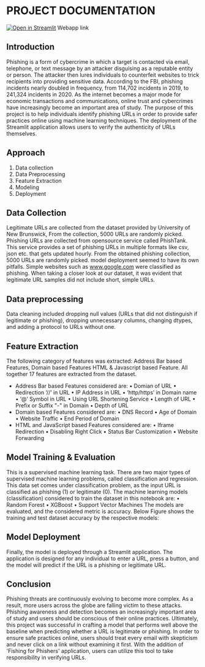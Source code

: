 # PROJECT DOCUMENTATION
[![Open in Streamlit](https://static.streamlit.io/badges/streamlit_badge_black_white.svg)](https://share.streamlit.io/seyirex/phishing-website-detector/main/app.py) Webapp link
## Introduction
Phishing is a form of cybercrime in which a target is contacted via email, telephone, or text message by an attacker disguising as a reputable entity or person. The attacker then lures individuals to counterfeit websites to trick recipients into providing sensitive data. According to the FBI, phishing incidents nearly doubled in frequency, from 114,702 incidents in 2019, to 241,324 incidents in 2020.
As the internet becomes a major mode for economic transactions and communications, online trust and cybercrimes have increasingly become an important area of study. The purpose of this project is to help individuals identify phishing URLs in order to provide safer practices online using machine learning techniques. The deployment of the Streamlit application allows users to verify the authenticity of URLs themselves.

## Approach 
1. Data collection          
2. Data Preprocessing           
3. Feature Extraction         
4. Modeling
5. Deployment

## Data Collection 
Legitimate URLs are collected from the dataset provided by University of New Brunswick, From the collection, 5000 URLs are randomly picked. Phishing URLs are collected from opensource service called PhishTank. This service provides a set of phishing URLs in multiple formats like csv, json etc. that gets updated hourly. From the obtained phishing collection, 5000 URLs are randomly picked. model deployment seemed to have its own pitfalls. Simple websites such as www.google.com were classified as phishing. When taking a closer look at our dataset, it was evident that legitimate URL samples did not include short, simple URLs.

## Data preprocessing 
Data cleaning included dropping null values (URLs that did not distinguish if legitimate or phishing), dropping unnecessary columns, changing dtypes, and adding a protocol to URLs without one. 

## Feature Extraction 
The following category of features was extracted: Address Bar based Features, Domain based Features
HTML & Javascript based Feature. All together 17 features are extracted from the dataset.
- Address Bar based Features considered are:
•	Domian of URL	•	Redirection ‘//’ in URL
•	IP Address in URL	•	‘http/https’ in Domain name
•	‘@’ Symbol in URL	•	Using URL Shortening Service
•	Length of URL	•	Prefix or Suffix "-" in Domain
•	Depth of URL	
- Domain based Features considered are:
•	DNS Record	•	Age of Domain
•	Website Traffic	•	End Period of Domain
- HTML and JavaScript based Features considered are:
•	Iframe Redirection	•	Disabling Right Click
•	Status Bar Customization	•	Website Forwarding

## Model Training & Evaluation 
This is a supervised machine learning task. There are two major types of supervised machine learning problems, called classification and regression. This data set comes under classification problem, as the input URL is classified as phishing (1) or legitimate (0). The machine learning models (classification) considered to train the dataset in this notebook are:
•	Random Forest
•	XGBoost
•	Support Vector Machines
The models are evaluated, and the considered metric is accuracy. Below Figure shows the training and test dataset accuracy by the respective models:
 
## Model Deployment 
Finally, the model is deployed through a Streamlit application. The application is designed for any individual to enter a URL, press a button, and the model will predict if the URL is a phishing or legitimate URL.

## Conclusion
Phishing threats are continuously evolving to become more complex. As a result, more users across the globe are falling victim to these attacks. Phishing awareness and detection becomes an increasingly important area of study and users should be conscious of their online practices. Ultimately, this project was successful in crafting a model that performs well above the baseline when predicting whether a URL is legitimate or phishing. In order to ensure safe practices online, users should treat every email with skepticism and never click on a link without examining it first. With the addition of 'Fishing for Phishers' application, users can utilize this tool to take responsibility in verifying URLs.
